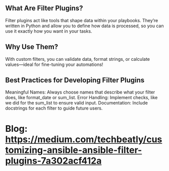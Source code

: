 ## What Are Filter Plugins?
Filter plugins act like tools that shape data within your playbooks. They’re written in Python and allow you to define how data is processed, so you can use it exactly how you want in your tasks.

## Why Use Them?
With custom filters, you can validate data, format strings, or calculate values—ideal for fine-tuning your automations!

## Best Practices for Developing Filter Plugins

Meaningful Names: Always choose names that describe what your filter does, like format_date or sum_list.
Error Handling: Implement checks, like we did for the sum_list to ensure valid input.
Documentation: Include docstrings for each filter to guide future users.

# Blog: https://medium.com/techbeatly/customizing-ansible-ansible-filter-plugins-7a302acf412a
